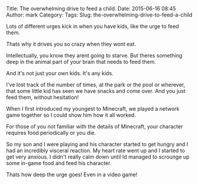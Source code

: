 Title: The overwhelming drive to feed a child.
Date: 2015-06-16 08:45
Author: mark
Category: 
Tags: 
Slug: the-overwhelming-drive-to-feed-a-child

Lots of different urges kick in when you have kids, like the urge to feed them.

Thats why it drives you so crazy when they wont eat.

Intellectually, you know they arent going to starve. But theres something deep in the animal part of your brain that needs to feed them.

And it's not just your own kids. It's any kids.

I've lost track of the number of times, at the park or the pool or wherever, that some little kid has seen we have snacks and come over. And you just feed them, without hesitation!

When I first introduced my youngest to Minecraft, we played a network game together so I could show him how it all worked.

For those of you not familiar with the details of Minecraft, your character requires food periodically or you die.

So my son and I were playing and his character started to get hungry and I had an incredibly visceral reaction. My heart rate went up and I started to get very anxious. I didn't really calm down until Id managed to scrounge up some in-game food and feed his character.

Thats how deep the urge goes! Even in a video game!

